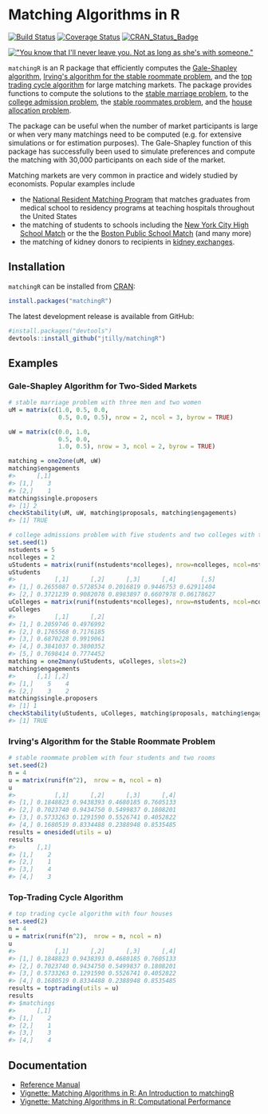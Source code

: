 Matching Algorithms in R
===============
[![Build Status](https://travis-ci.org/jtilly/matchingR.png)](https://travis-ci.org/jtilly/matchingR) 
[![Coverage Status](https://coveralls.io/repos/jtilly/matchingR/badge.svg?branch=master)](https://coveralls.io/r/jtilly/matchingR?branch=master)
[![CRAN_Status_Badge](http://www.r-pkg.org/badges/version/matchingR)](http://cran.r-project.org/web/packages/matchingR)


[!["You know that I'll never leave you. Not as long as she's with someone."](http://imgs.xkcd.com/comics/all_the_girls.png)](http://xkcd.com/770/ "You know that I'll never leave you. Not as long as she's with someone.")


`matchingR` is an R package that efficiently computes the [Gale-Shapley algorithm](http://www.jstor.org/stable/2312726), [Irving's algorithm for the stable roommate problem](http://www.sciencedirect.com/science/article/pii/0196677485900331), and the [top trading cycle algorithm](http://pareto.uab.es/jmasso/pdf/ShapleyScarfJME1974.pdf) for large matching markets. The package provides functions to compute the solutions to the
  [stable marriage problem](http://en.wikipedia.org/wiki/Stable_matching), to the
  [college admission problem](http://en.wikipedia.org/wiki/Hospital_resident), the
  [stable roommates problem](http://en.wikipedia.org/wiki/Stable_roommates_problem), and the
  [house allocation problem](http://web.stanford.edu/~niederle/HouseAllocation.pdf).
  
The package can be useful when the number of market participants is large or when very many matchings need to be computed (e.g. for extensive simulations or for estimation purposes). The Gale-Shapley function of this package has successfully been used to simulate preferences and compute the matching with 30,000 participants on each side of the market.

Matching markets are very common in practice and widely studied by economists. Popular examples include
* the [National Resident Matching Program](http://www.nrmp.org/) that matches graduates from medical school to residency programs at teaching hospitals throughout the United States
* the matching of students to schools including the [New York City High School Match](http://www.jstor.org/stable/4132848) or the the [Boston Public School Match](http://www.jstor.org/stable/4132849) (and many more)
* the matching of kidney donors to recipients in [kidney exchanges](http://www.jstor.org/stable/4132851).
 
Installation
------------

`matchingR` can be installed from [CRAN](http://cran.r-project.org/web/packages/matchingR/):
```R
install.packages("matchingR")
```
The latest development release is available from GitHub:
```R
#install.packages("devtools")
devtools::install_github("jtilly/matchingR")
```

## Examples

### Gale-Shapley Algorithm for Two-Sided Markets
```R
# stable marriage problem with three men and two women
uM = matrix(c(1.0, 0.5, 0.0,
              0.5, 0.0, 0.5), nrow = 2, ncol = 3, byrow = TRUE)

uW = matrix(c(0.0, 1.0,
              0.5, 0.0,
              1.0, 0.5), nrow = 3, ncol = 2, byrow = TRUE)

matching = one2one(uM, uW)
matching$engagements
#>      [,1]
#> [1,]    3
#> [2,]    1
matching$single.proposers
#> [1] 2
checkStability(uM, uW, matching$proposals, matching$engagements)
#> [1] TRUE

# college admissions problem with five students and two colleges with two slots each
set.seed(1)
nstudents = 5
ncolleges = 2
uStudents = matrix(runif(nstudents*ncolleges), nrow=ncolleges, ncol=nstudents)
uStudents
#>           [,1]      [,2]      [,3]      [,4]       [,5]
#> [1,] 0.2655087 0.5728534 0.2016819 0.9446753 0.62911404
#> [2,] 0.3721239 0.9082078 0.8983897 0.6607978 0.06178627
uColleges = matrix(runif(nstudents*ncolleges), nrow=nstudents, ncol=ncolleges)
uColleges
#>           [,1]      [,2]
#> [1,] 0.2059746 0.4976992
#> [2,] 0.1765568 0.7176185
#> [3,] 0.6870228 0.9919061
#> [4,] 0.3841037 0.3800352
#> [5,] 0.7698414 0.7774452
matching = one2many(uStudents, uColleges, slots=2)
matching$engagements
#>      [,1] [,2]
#> [1,]    5    4
#> [2,]    3    2
matching$single.proposers
#> [1] 1
checkStability(uStudents, uColleges, matching$proposals, matching$engagements)
#> [1] TRUE
```

### Irving's Algorithm for the Stable Roommate Problem
```R
# stable roommate problem with four students and two rooms
set.seed(2)
n = 4
u = matrix(runif(n^2),  nrow = n, ncol = n)
u
#>           [,1]      [,2]      [,3]      [,4]
#> [1,] 0.1848823 0.9438393 0.4680185 0.7605133
#> [2,] 0.7023740 0.9434750 0.5499837 0.1808201
#> [3,] 0.5733263 0.1291590 0.5526741 0.4052822
#> [4,] 0.1680519 0.8334488 0.2388948 0.8535485
results = onesided(utils = u)
results
#>      [,1]
#> [1,]    2
#> [2,]    1
#> [3,]    4
#> [4,]    3
```

### Top-Trading Cycle Algorithm
```R
# top trading cycle algorithm with four houses
set.seed(2)
n = 4
u = matrix(runif(n^2),  nrow = n, ncol = n)
u
#>           [,1]      [,2]      [,3]      [,4]
#> [1,] 0.1848823 0.9438393 0.4680185 0.7605133
#> [2,] 0.7023740 0.9434750 0.5499837 0.1808201
#> [3,] 0.5733263 0.1291590 0.5526741 0.4052822
#> [4,] 0.1680519 0.8334488 0.2388948 0.8535485
results = toptrading(utils = u)
results
#> $matchings
#>      [,1]
#> [1,]    2
#> [2,]    1
#> [3,]    3
#> [4,]    4
```

## Documentation
* [Reference Manual](http://jtilly.io/matchingR/matchingR-documentation.pdf "Computing Stable Matchings in R: Reference Manual for matchingR")
* [Vignette: Matching Algorithms in R: An Introduction to matchingR](http://jtilly.io/matchingR/matchingR-intro.html "Matching Algorithms in R: An Introduction to matchingR")
* [Vignette: Matching Algorithms in R: Computational Performance](http://jtilly.io/matchingR/matchingR-performance.html "Matching Algorithms in R: Computational Performance")
